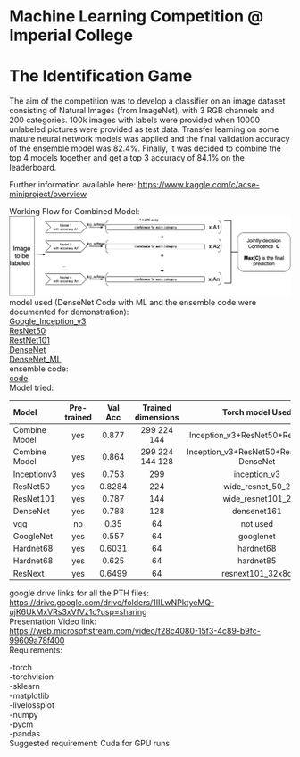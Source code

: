 # Machine Learning Competition @ Imperial College
# The Identification Game


The aim of the competition was to develop a classifier on an image dataset consisting of Natural Images (from ImageNet), with 3 RGB channels and 200 categories. 100k images with labels were provided when 10000 unlabeled pictures were provided as test data. Transfer learning on some mature neural network models was applied and the final validation accuracy of the ensemble model was 82.4%. Finally, it was decided to combine the top 4 models together and get a top 3 accuracy of 84.1% on the leaderboard.


Further information available here: https://www.kaggle.com/c/acse-miniproject/overview



Working Flow for Combined Model:   
![avater](Joint_decision/combined_flowchart.jpg)  
model used (DenseNet Code with ML and the ensemble code were documented for demonstration):  
[Google_Inception_v3](Single_Model/Inception_raw_code.ipynb)    
[ResNet50](Single_Model/ResNet_Training.py)  
[RestNet101](Single_Model/wide-resnet101_raw_code.ipynb)  
[DenseNet](Single_Model/Demo_code_with_densenet.ipynb)   
[DenseNet_ML](Single_Model/Demo_with_densenet_ml.ipynb)  
ensemble code:     
[code](Joint_decision/joint_decision.ipynb)  
Model tried:    

|Model      |Pre-trained|Val Acc    |	Trained dimensions|	Torch model Used |  
| :------    | :------:  |  :------: | :-----:         |  :-----:      | 
|Combine Model| yes| 0.877  | 299 224 144| Inception_v3+ResNet50+ResNet101|
|Combine Model| yes| 0.864  | 299 224 144 128| Inception_v3+ResNet50+ResNet101+ DenseNet|
|Inceptionv3  |	yes     |	0.753   | 299            |	inception_v3   |  
|ResNet50    |yes      |	0.8284  |  224           |	wide_resnet_50_2|  
|ResNet101   | yes     |  0.787    |	144          |	wide_resnet101_2|  
|DenseNet    |yes      |0.788     |	128            |  densenet161    |  
|vgg       | no      | 0.35     |	64           |	not used      |  
|GoogleNet   | yes     |  0.557    |64             |	googlenet    |  
|Hardnet68   |yes      |	0.6031  |	64           |	hardnet68     |  
|Hardnet68   | yes     |    0.625  |64             |	hardnet85    |  
| ResNext    |yes      |    0.6499 |  64            |resnext101_32x8d  |  

google drive links for all the PTH files:   
https://drive.google.com/drive/folders/1IILwNPktyeMQ-ujK6UkMxVRs3xVfVz1c?usp=sharing  
Presentation Video link:   
https://web.microsoftstream.com/video/f28c4080-15f3-4c89-b9fc-99609a78f400  
Requirements:  

-torch  
-torchvision  
-sklearn  
-matplotlib  
-livelossplot  
-numpy  
-pycm  
-pandas  
Suggested requirement: Cuda for GPU runs  
